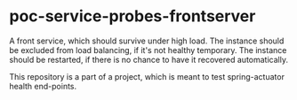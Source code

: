 # poc-service-probes-frontserver

A front service, which should survive under high load.
The instance should be excluded from load balancing, if it's not healthy temporary.
The instance should be restarted, if there is no chance to have it recovered automatically.

This repository is a part of a project, which is meant to test spring-actuator health end-points.
